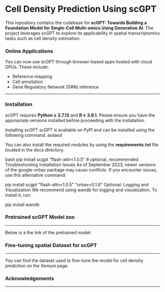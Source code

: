 # Cell Density Prediction Using scGPT

This repository contains the codebase for **scGPT: Towards Building a Foundation Model for Single-Cell Multi-omics Using Generative AI**. The project leverages scGPT to explore its applicability in spatial transcriptomics tasks such as cell density estimation.

### Online Applications
You can now use scGPT through browser-based apps hosted with cloud GPUs. These include:
- Reference mapping
- Cell annotation
- Gene Regulatory Network (GRN) inference

---

### Installation

scGPT requires **Python ≥ 3.7.13** and **R ≥ 3.6.1**. Please ensure you have the appropriate versions installed before proceeding with the installation.

Installing scGPT
scGPT is available on PyPI and can be installed using the following command:
asdasd

You can also install the required modules by using the **requirements.txt** file located in the docs directory.

bash
pip install scgpt "flash-attn<1.0.5"  # optional, recommended
Troubleshooting Installation Issues
As of September 2023, newer versions of the google-orbax package may cause conflicts. If you encounter issues, use this alternative command:


pip install scgpt "flash-attn<1.0.5" "orbax<0.1.8"
Optional: Logging and Visualization
We recommend using wandb for logging and visualization. To install it, run:


pip install wandb

### Pretrained scGPT Model zoo

---

Below is a the link of the pretrained model. 

### Fine-tuning spatial Dataset for scGPT 

---

You can find the dataset used to fine-tune the model for cell density prediction on the Xenium page.



### Acknowledgements

---

